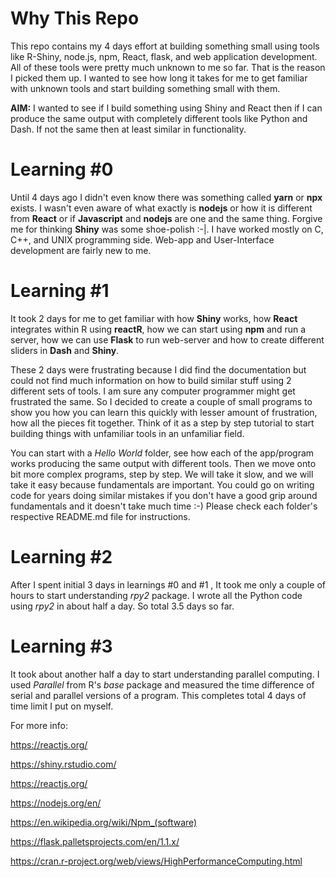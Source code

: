 # Why This Repo

This repo contains my 4 days effort at building something small using tools like  R-Shiny, node.js, npm, React, flask, and web application development. All of these tools were pretty much unknown to me so far. That is the reason I picked them up. I wanted to see how long it takes for me to get familiar with unknown tools and start building something small with them. 

**AIM:** I wanted to see if I build something using Shiny and React then if I can produce the same output with completely different tools like Python and Dash. If not the same then at least similar in functionality. 


# Learning #0

Until 4 days ago I didn't even know there was something called **yarn** or **npx** exists. I wasn't even aware of what exactly is **nodejs** or how it is different from **React** or if **Javascript** and **nodejs** are one and the same thing. Forgive me for thinking **Shiny** was some shoe-polish :-|. I have worked mostly on C, C++, and UNIX programming side. Web-app and User-Interface development are fairly new to me. 



# Learning #1

It took 2 days for me to get familiar with how **Shiny** works, how **React** integrates within R using **reactR**, how we can start using **npm** and run a server, how we can use **Flask**  to run web-server and how to create different sliders in **Dash** and **Shiny**.

These 2 days were frustrating because I did find the documentation but could not find much information on how to build similar stuff using 2 different sets of tools. I am sure any computer programmer might get frustrated the same. So I decided to create a couple of small programs to show you how you can learn this quickly with lesser amount of frustration, how all the pieces fit together. Think of it as a step by step tutorial to start building things with unfamiliar tools in an unfamiliar field. 

You can start with a *Hello World* folder, see how each of the app/program works producing the same output with different tools. 
Then we move onto bit more complex programs, step by step. We will take it slow, and we will take it easy because fundamentals are important.
You could go on writing code for years doing similar mistakes if you don't have a good grip around fundamentals and it doesn't take much time :-) 
Please check each folder's respective README.md file for instructions. 


# Learning #2

After I spent initial 3 days in learnings #0 and #1  , It took me only a couple of hours to start understanding *rpy2* package. I wrote all the Python code using *rpy2* in about half a day. So total 3.5 days so far.


# Learning #3

It took about another half a day to start understanding parallel computing. I used *Parallel* from R's *base* package and measured the time difference of serial and parallel versions of a program. This completes total 4 days of time limit I put on myself.


For more info:

https://reactjs.org/

https://shiny.rstudio.com/

https://reactjs.org/

https://nodejs.org/en/

https://en.wikipedia.org/wiki/Npm_(software)

https://flask.palletsprojects.com/en/1.1.x/

https://cran.r-project.org/web/views/HighPerformanceComputing.html
